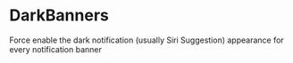 # DarkBanners
Force enable the dark notification (usually Siri Suggestion) appearance for every notification banner
